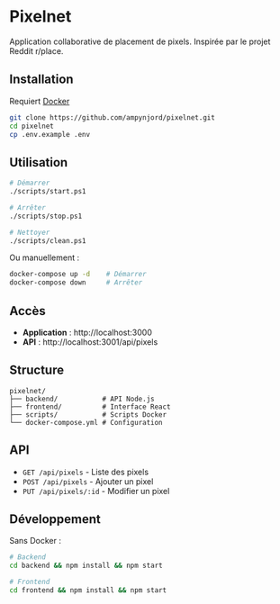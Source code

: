# Pixelnet

Application collaborative de placement de pixels. Inspirée par le projet Reddit r/place.

## Installation

Requiert [Docker](https://www.docker.com/)

```bash
git clone https://github.com/ampynjord/pixelnet.git
cd pixelnet
cp .env.example .env
```

## Utilisation

```bash
# Démarrer
./scripts/start.ps1

# Arrêter  
./scripts/stop.ps1

# Nettoyer
./scripts/clean.ps1
```

Ou manuellement :
```bash
docker-compose up -d    # Démarrer
docker-compose down     # Arrêter
```

## Accès

- **Application** : http://localhost:3000
- **API** : http://localhost:3001/api/pixels

## Structure

```
pixelnet/
├── backend/           # API Node.js
├── frontend/          # Interface React  
├── scripts/           # Scripts Docker
└── docker-compose.yml # Configuration
```

## API

- `GET /api/pixels` - Liste des pixels
- `POST /api/pixels` - Ajouter un pixel
- `PUT /api/pixels/:id` - Modifier un pixel

## Développement

Sans Docker :
```bash
# Backend
cd backend && npm install && npm start

# Frontend  
cd frontend && npm install && npm start
```
